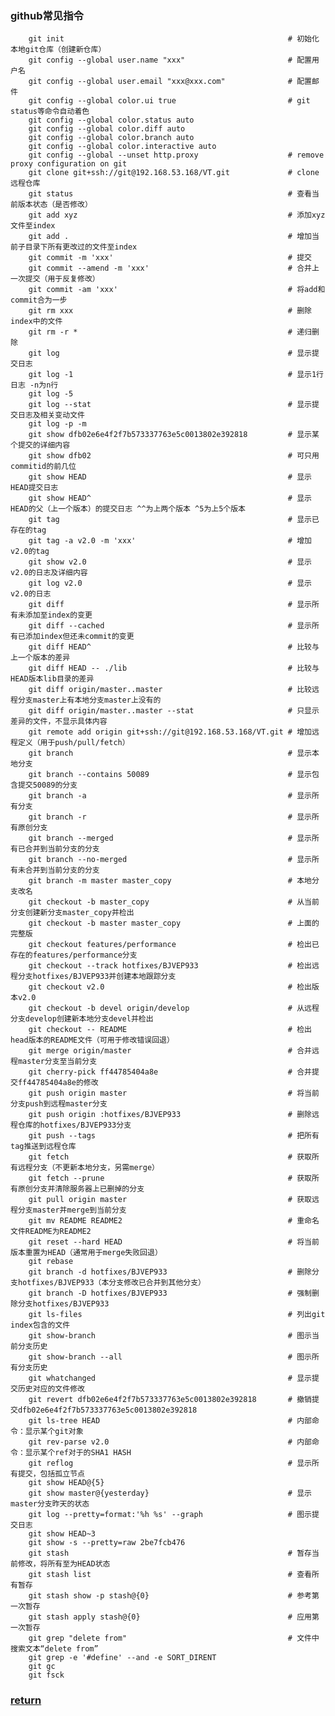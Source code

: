 ### github常见指令
        git init                                                  # 初始化本地git仓库（创建新仓库）
        git config --global user.name "xxx"                       # 配置用户名
        git config --global user.email "xxx@xxx.com"              # 配置邮件
        git config --global color.ui true                         # git status等命令自动着色
        git config --global color.status auto
        git config --global color.diff auto
        git config --global color.branch auto
        git config --global color.interactive auto
        git config --global --unset http.proxy                    # remove  proxy configuration on git
        git clone git+ssh://git@192.168.53.168/VT.git             # clone远程仓库
        git status                                                # 查看当前版本状态（是否修改）
        git add xyz                                               # 添加xyz文件至index
        git add .                                                 # 增加当前子目录下所有更改过的文件至index
        git commit -m 'xxx'                                       # 提交
        git commit --amend -m 'xxx'                               # 合并上一次提交（用于反复修改）
        git commit -am 'xxx'                                      # 将add和commit合为一步
        git rm xxx                                                # 删除index中的文件
        git rm -r *                                               # 递归删除
        git log                                                   # 显示提交日志
        git log -1                                                # 显示1行日志 -n为n行
        git log -5
        git log --stat                                            # 显示提交日志及相关变动文件
        git log -p -m
        git show dfb02e6e4f2f7b573337763e5c0013802e392818         # 显示某个提交的详细内容
        git show dfb02                                            # 可只用commitid的前几位
        git show HEAD                                             # 显示HEAD提交日志
        git show HEAD^                                            # 显示HEAD的父（上一个版本）的提交日志 ^^为上两个版本 ^5为上5个版本
        git tag                                                   # 显示已存在的tag
        git tag -a v2.0 -m 'xxx'                                  # 增加v2.0的tag
        git show v2.0                                             # 显示v2.0的日志及详细内容
        git log v2.0                                              # 显示v2.0的日志
        git diff                                                  # 显示所有未添加至index的变更
        git diff --cached                                         # 显示所有已添加index但还未commit的变更
        git diff HEAD^                                            # 比较与上一个版本的差异
        git diff HEAD -- ./lib                                    # 比较与HEAD版本lib目录的差异
        git diff origin/master..master                            # 比较远程分支master上有本地分支master上没有的
        git diff origin/master..master --stat                     # 只显示差异的文件，不显示具体内容
        git remote add origin git+ssh://git@192.168.53.168/VT.git # 增加远程定义（用于push/pull/fetch）
        git branch                                                # 显示本地分支
        git branch --contains 50089                               # 显示包含提交50089的分支
        git branch -a                                             # 显示所有分支
        git branch -r                                             # 显示所有原创分支
        git branch --merged                                       # 显示所有已合并到当前分支的分支
        git branch --no-merged                                    # 显示所有未合并到当前分支的分支
        git branch -m master master_copy                          # 本地分支改名
        git checkout -b master_copy                               # 从当前分支创建新分支master_copy并检出
        git checkout -b master master_copy                        # 上面的完整版
        git checkout features/performance                         # 检出已存在的features/performance分支
        git checkout --track hotfixes/BJVEP933                    # 检出远程分支hotfixes/BJVEP933并创建本地跟踪分支
        git checkout v2.0                                         # 检出版本v2.0
        git checkout -b devel origin/develop                      # 从远程分支develop创建新本地分支devel并检出
        git checkout -- README                                    # 检出head版本的README文件（可用于修改错误回退）
        git merge origin/master                                   # 合并远程master分支至当前分支
        git cherry-pick ff44785404a8e                             # 合并提交ff44785404a8e的修改
        git push origin master                                    # 将当前分支push到远程master分支
        git push origin :hotfixes/BJVEP933                        # 删除远程仓库的hotfixes/BJVEP933分支
        git push --tags                                           # 把所有tag推送到远程仓库
        git fetch                                                 # 获取所有远程分支（不更新本地分支，另需merge）
        git fetch --prune                                         # 获取所有原创分支并清除服务器上已删掉的分支
        git pull origin master                                    # 获取远程分支master并merge到当前分支
        git mv README README2                                     # 重命名文件README为README2
        git reset --hard HEAD                                     # 将当前版本重置为HEAD（通常用于merge失败回退）
        git rebase
        git branch -d hotfixes/BJVEP933                           # 删除分支hotfixes/BJVEP933（本分支修改已合并到其他分支）
        git branch -D hotfixes/BJVEP933                           # 强制删除分支hotfixes/BJVEP933
        git ls-files                                              # 列出git index包含的文件
        git show-branch                                           # 图示当前分支历史
        git show-branch --all                                     # 图示所有分支历史
        git whatchanged                                           # 显示提交历史对应的文件修改
        git revert dfb02e6e4f2f7b573337763e5c0013802e392818       # 撤销提交dfb02e6e4f2f7b573337763e5c0013802e392818
        git ls-tree HEAD                                          # 内部命令：显示某个git对象
        git rev-parse v2.0                                        # 内部命令：显示某个ref对于的SHA1 HASH
        git reflog                                                # 显示所有提交，包括孤立节点
        git show HEAD@{5}
        git show master@{yesterday}                               # 显示master分支昨天的状态
        git log --pretty=format:'%h %s' --graph                   # 图示提交日志
        git show HEAD~3
        git show -s --pretty=raw 2be7fcb476
        git stash                                                 # 暂存当前修改，将所有至为HEAD状态
        git stash list                                            # 查看所有暂存
        git stash show -p stash@{0}                               # 参考第一次暂存
        git stash apply stash@{0}                                 # 应用第一次暂存
        git grep "delete from"                                    # 文件中搜索文本“delete from”
        git grep -e '#define' --and -e SORT_DIRENT
        git gc
        git fsck
        
  ### [return](README.md)
